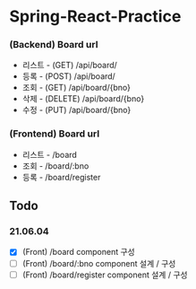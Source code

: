 # Spring-React-Practice

### (Backend) Board url
* 리스트 - (GET) /api/board/
* 등록 - (POST) /api/board/
* 조회 - (GET) /api/board/{bno}
* 삭제 - (DELETE) /api/board/{bno}
* 수정 - (PUT) /api/board/{bno}

### (Frontend) Board url
* 리스트 - /board
* 조회 - /board/:bno
* 등록 - /board/register

## Todo

### 21.06.04

- [x] (Front) /board component 구성
- [ ] (Front) /board/:bno component 설계 / 구성
- [ ] (Front) /board/register component 설계 / 구성